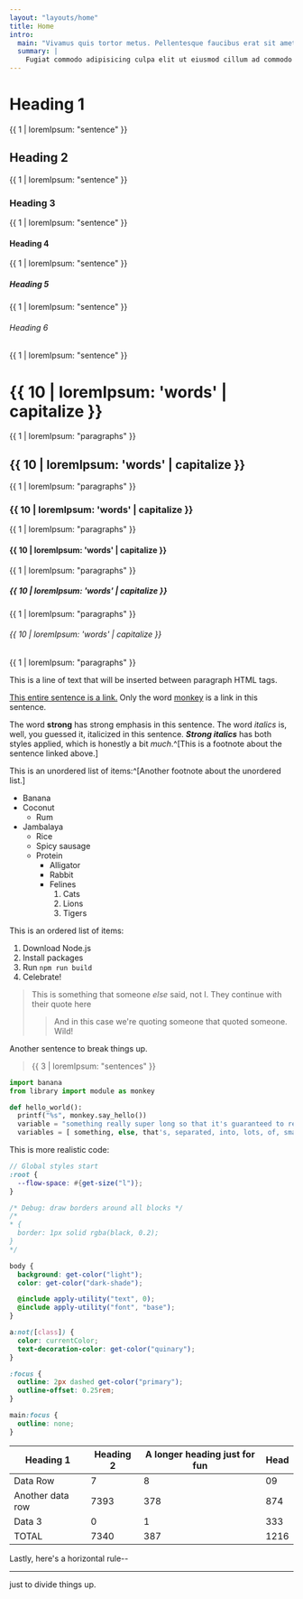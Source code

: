 ```yaml
---
layout: "layouts/home"
title: Home
intro:
  main: "Vivamus quis tortor metus. Pellentesque faucibus erat sit amet sagittis."
  summary: |
    Fugiat commodo adipisicing culpa elit ut eiusmod cillum ad commodo ipsum occaecat. Reprehenderit culpa aliquip excepteur in commodo eu ea veniam exercitation. Ad sunt enim duis in adipisicing sit aliquip do non. Voluptate esse consequat pariatur in fugiat nisi in elit ex velit aliquip nostrud ipsum. Aliquip in id ut minim id nisi nisi aliquip Lorem ex ea laborum.
---
```


# Heading 1

{{ 1 | loremIpsum: "sentence" }}

## Heading 2

{{ 1 | loremIpsum: "sentence" }}

### Heading 3

{{ 1 | loremIpsum: "sentence" }}

#### Heading 4

{{ 1 | loremIpsum: "sentence" }}

##### Heading 5

{{ 1 | loremIpsum: "sentence" }}

###### Heading 6

{{ 1 | loremIpsum: "sentence" }}

# {{ 10 | loremIpsum: 'words' | capitalize }}

{{ 1 | loremIpsum: "paragraphs" }}

## {{ 10 | loremIpsum: 'words' | capitalize }}

{{ 1 | loremIpsum: "paragraphs" }}

### {{ 10 | loremIpsum: 'words' | capitalize }}

{{ 1 | loremIpsum: "paragraphs" }}

#### {{ 10 | loremIpsum: 'words' | capitalize }}

{{ 1 | loremIpsum: "paragraphs" }}

##### {{ 10 | loremIpsum: 'words' | capitalize }}

{{ 1 | loremIpsum: "paragraphs" }}

###### {{ 10 | loremIpsum: 'words' | capitalize }}

{{ 1 | loremIpsum: "paragraphs" }}

This is a line of text that will be inserted between paragraph HTML tags.

[This entire sentence is a link.](https://www.google.com/) Only the word [monkey](https://www.yahoo.com/) is a link in this sentence.

The word **strong** has strong emphasis in this sentence. The word _italics_ is, well, you guessed it, italicized in this sentence. **_Strong italics_** has both styles applied, which is honestly a bit _much_.^[This is a footnote about the sentence linked above.]

This is an unordered list of items:^[Another footnote about the unordered list.]

- Banana
- Coconut
  - Rum
- Jambalaya
  - Rice
  - Spicy sausage
  - Protein
    - Alligator
    - Rabbit
    - Felines
      1. Cats
      2. Lions
      3. Tigers

This is an ordered list of items:

1. Download Node.js
2. Install packages
3. Run `npm run build`
4. Celebrate!

> This is something that someone _else_ said, not I. They continue with their quote here
>
> > And in this case we're quoting someone that quoted someone. Wild!

Another sentence to break things up.

> {{ 3 | loremIpsum: "sentences" }}

```python
import banana
from library import module as monkey

def hello_world():
  printf("%s", monkey.say_hello())
  variable = "something really super long so that it's guaranteed to require some wrap in the container this code finds itself in"
  variables = [ something, else, that's, separated, into, lots, of, smaller, inline, blocks, that, may, overflow ]
```

This is more realistic code:

```scss
// Global styles start
:root {
  --flow-space: #{get-size("l")};
}

/* Debug: draw borders around all blocks */
/*
* {
  border: 1px solid rgba(black, 0.2);
}
*/

body {
  background: get-color("light");
  color: get-color("dark-shade");

  @include apply-utility("text", 0);
  @include apply-utility("font", "base");
}

a:not([class]) {
  color: currentColor;
  text-decoration-color: get-color("quinary");
}

:focus {
  outline: 2px dashed get-color("primary");
  outline-offset: 0.25rem;
}

main:focus {
  outline: none;
}
```

| Heading 1        | Heading 2 | A longer heading just for fun | Head |
| ---------------- | --------- | ----------------------------- | ---- |
| Data Row         | 7         | 8                             | 09   |
| Another data row | 7393      | 378                           | 874  |
| Data 3           | 0         | 1                             | 333  |
| TOTAL            | 7340      | 387                           | 1216 |

Lastly, here's a horizontal rule--

---

just to divide things up.
